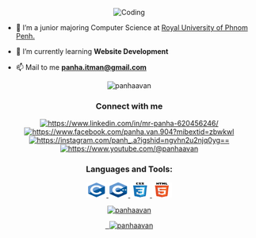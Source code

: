 
<p align="center">
  <img alt="Coding" src="https://user-images.githubusercontent.com/74038190/212741999-016fddbd-617a-4448-8042-0ecf907aea25.gif" height="450" width="450" >
</p>

- 🔭 I’m a junior majoring Computer Science at [Royal University of Phnom Penh.](https://www.rupp.edu.kh/)

- 🌱 I’m currently learning **Website Development**

- 📫 Mail to me **panha.itman@gmail.com**
<p align="center"> <img src="https://komarev.com/ghpvc/?username=panhaavan&label=Profile%20views&color=0e75b6&style=flat" alt="panhaavan" /> </p>

<h3 align="center">Connect with me</h3>
<p align="center">
<a  href="https://linkedin.com/in/https://www.linkedin.com/in/mr-panha-620456246/" 
   target="blank"><img align-item="center" src="https://raw.githubusercontent.com/rahuldkjain/github-profile-readme-generator/master/src/images/icons/Social/linked-in-alt.svg" 
   alt="https://www.linkedin.com/in/mr-panha-620456246/" height="30" width="40" />
</a>
<a href="https://fb.com/https://www.facebook.com/panha.van.904?mibextid=zbwkwl" 
   target="blank"><img align-item="center" src="https://raw.githubusercontent.com/rahuldkjain/github-profile-readme-generator/master/src/images/icons/Social/facebook.svg" 
   alt="https://www.facebook.com/panha.van.904?mibextid=zbwkwl" height="30" width="40" />
</a>
<a href="https://instagram.com/https://instagram.com/panh_.a?igshid=ngvhn2u2njq0yg==" 
   target="blank"><img align-item="center" src="https://raw.githubusercontent.com/rahuldkjain/github-profile-readme-generator/master/src/images/icons/Social/instagram.svg" 
   alt="https://instagram.com/panh_.a?igshid=ngvhn2u2njq0yg==" height="30" width="40" />
</a>
<a href="https://www.youtube.com/c/https://www.youtube.com/@panhaavan" 
   target="blank"><img align-item="center" src="https://raw.githubusercontent.com/rahuldkjain/github-profile-readme-generator/master/src/images/icons/Social/youtube.svg" 
   alt="https://www.youtube.com/@panhaavan" height="30" width="40" />
</a>
</p>
  
<h3 align="center">Languages and Tools:</h3>
<p align="center"> 
  <a href="https://www.cprogramming.com/" target="_blank" rel="noreferrer"> 
    <img src="https://raw.githubusercontent.com/devicons/devicon/master/icons/c/c-original.svg" alt="c" width="40" height="30"/> </a> 
  <a href="https://www.w3schools.com/cpp/" target="_blank" rel="noreferrer"> 
    <img src="https://raw.githubusercontent.com/devicons/devicon/master/icons/cplusplus/cplusplus-original.svg" alt="cplusplus" width="40" height="30"/> </a> 
  <a href="https://www.w3schools.com/css/" target="_blank" rel="noreferrer"> 
    <img src="https://raw.githubusercontent.com/devicons/devicon/master/icons/css3/css3-original-wordmark.svg" alt="css3"   width="40" height="30"/> </a> 
  <a href="https://www.w3.org/html/"target="_blank" rel="noreferrer"> 
    <img src="https://raw.githubusercontent.com/devicons/devicon/master/icons/html5/html5-original-wordmark.svg" alt="html5" width="40" height="30"/> </a> 
  <a href="https://developer.mozilla.org/en-US/docs/Web/JavaScript" target="_blank" rel="noreferrer"> 
</p>
    
<p align="center">
  <img  src="https://github-readme-stats.vercel.app/api/top-langs?username=panhaavan&show_icons=true&locale=en&layout=compact" alt="panhaavan" />
</p>
<p align="center">
  &nbsp;
  <img  src="https://github-readme-stats.vercel.app/api?username=panhaavan&show_icons=true&locale=en" alt="panhaavan" />
</p>
